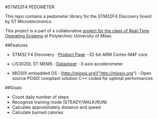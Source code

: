 #STM32F4 PEDOMETER

This repo contains a pedometer library for the STM32F4 Discovery board by ST Microelectronics.

This project is a part of a collaborative [project for the class of Real-Time Operating Systems](http://home.deib.polimi.it/bellasi/lib/exe/fetch.php?media=teaching:2013:201311_rtos_projectpresentation.pdf "RTOS Project Presentation") at Polytechnic University of Milan.

##Features
+ STM32 F4 Discovery
⋅⋅[Product Page]("http://www.st.com/web/catalog/tools/FM116/SC959/SS1532/PF252419")
⋅⋅32-bit ARM Cortex-M4F core

+ LIS302DL ST MEMS
⋅⋅[Datasheet]("http://www.st.com/web/catalog/sense_power/FM89/SC444/PF152913")
⋅⋅3-axis accelerometer

+ MIOSIX embedded OS
⋅⋅[http://miosix.org]("http://miosix.org")
⋅⋅Open source POSIX compliant solution C++ coded for optimal performances

##Goals
+ Count daily number of steps
+ Recognize training mode (STEADY/WALK/RUN)
+ Calculate approximately distance and speed
+ Calculate burned calories
